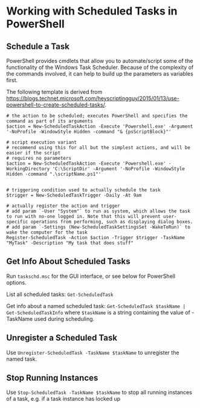 # Working with Scheduled Tasks in PowerShell

## Schedule a Task
PowerShell provides cmdlets that allow you to automate/script some of the functionality of the Windows Task Scheduler. Because of the complexity of the commands involved, it can help to build up the parameters as variables first.

The following template is derived from https://blogs.technet.microsoft.com/heyscriptingguy/2015/01/13/use-powershell-to-create-scheduled-tasks/.

```
# the action to be scheduled; executes PowerShell and specifies the command as part of its arguments
$action = New-ScheduledTaskAction -Execute 'Powershell.exe' -Argument '-NoProfile -WindowStyle Hidden -command "& {psScriptBlock}"'

# script execution variant
# recommend using this for all but the simplest actions, and will be easier if the script
# requires no parameters
$action = New-ScheduledTaskAction -Execute 'Powershell.exe' -WorkingDirectory 'C:\ScriptDir' -Argument '-NoProfile -WindowStyle Hidden -command ".\scriptName.ps1"'


# triggering condition used to actually schedule the task
$trigger = New-ScheduledTaskTrigger -Daily -At 9am

# actually register the action and trigger
# add param `-User "System"` to run as system, which allows the task to run with no-one logged in. Note that this will prevent user-specific operations from performing, such as displaying dialog boxes.
# add param `-Settings (New-ScheduledTaskSettingsSet -WakeToRun)` to wake the computer for the task
Register-ScheduledTask -Action $action -Trigger $trigger -TaskName "MyTask" -Description "My task that does stuff"
```

## Get Info About Scheduled Tasks
Run `taskschd.msc` for the GUI interface, or see below for PowerShell options.

List all scheduled tasks: `Get-ScheduledTask`

Get info about a named scheduled task: `Get-ScheduledTask $taskName | Get-ScheduledTaskInfo` where `$taskName` is a string containing the value of -TaskName used during scheduling.

## Unregister a Scheduled Task
Use `Unregister-ScheduledTask -TaskName $taskName` to unregister the named task.

## Stop Running Instances
Use `Stop-ScheduledTask -TaskName $taskName` to stop all running instances of a task, e.g. if a task instance has locked up
